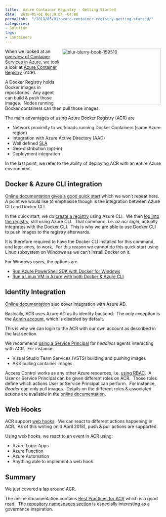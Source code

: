 ```yaml
---
title:  Azure Container Registry - Getting Started
date:  2018-05-01 06:30:04 -04:00
permalink:  "/2018/05/01/azure-container-registry-getting-started/"
categories:
- Solution
tags:
- Containers
---
```

<a href="http://vincentlauzon.files.wordpress.com/2018/04/blur-blurry-book-159510.jpg"><img style="border:0 currentcolor;margin-right:0;margin-left:0;float:right;display:inline;background-image:none;" title="blur-blurry-book-159510" src="http://vincentlauzon.files.wordpress.com/2018/04/blur-blurry-book-159510_thumb.jpg" alt="blur-blurry-book-159510" width="320" height="180" align="right" border="0" /></a>When we looked at an <a href="https://vincentlauzon.com/2018/04/04/overview-of-docker-containers-in-azure/">overview of Container Services in Azure</a>, we took a look at <a href="https://docs.microsoft.com/en-us/azure/container-registry/container-registry-intro">Azure Container Registry</a> (ACR).

A Docker Registry holds Docker images in repositories.  Any agent can build &amp; push those images.  Nodes running Docker containers can then pull those images.

The main advantages of using Azure Docker Registry (ACR) are
<ul>
 	<li>Network proximity to workloads running Docker Containers (same Azure region)</li>
 	<li>Integration with Azure Active Directory (AAD)</li>
 	<li>Well defined <a href="https://azure.microsoft.com/en-us/support/legal/sla/container-registry/v1_1/">SLA</a></li>
 	<li>Geo-distribution (opt-in)</li>
 	<li>Deployment integration</li>
</ul>
In the last point, we refer to the ability of deploying ACR with an entire Azure environment.
<h2>Docker &amp; Azure CLI integration</h2>
<a href="https://docs.microsoft.com/en-us/azure/container-registry/container-registry-get-started-azure-cli">Online documentation gives a good quick start</a> which we won’t repeat here.  A point we would like to emphasise though is the integration between Azure CLI and Docker CLI.

In the quick start, we do <a href="https://docs.microsoft.com/en-us/azure/container-registry/container-registry-get-started-azure-cli#create-a-container-registry">create a registry</a> using Azure CLI.  We then <a href="https://docs.microsoft.com/en-us/azure/container-registry/container-registry-get-started-azure-cli#log-in-to-acr">log into the registry</a>, still using Azure CLI.  That command, i.e. <em>az acr login</em>, actually integrates with the Docker CLI.  This is why we are able to use Docker CLI to push images to the registry afterwards.

It is therefore required to have the Docker CLI installed for this command, and later ones, to work.  For this reason we cannot do this quick start using Linux subsystem on Windows as we can’t install Docker on it.

For Windows users, the options are
<ul>
 	<li><a href="https://docs.microsoft.com/en-us/azure/container-registry/container-registry-get-started-powershell">Run Azure PowerShell SDK with Docker for Windows</a></li>
 	<li><a href="https://vincentlauzon.com/2018/04/11/linux-custom-script-docker-sandbox/">Run a Linux VM in Azure with both Docker &amp; Azure CLI</a></li>
</ul>
<h2>Identity Integration</h2>
<a href="https://docs.microsoft.com/en-us/azure/container-registry/container-registry-authentication">Online documentation</a> also cover integration with Azure AD.

Basically, ACR uses Azure AD as its identity backend.  The only exception is the <a href="https://docs.microsoft.com/en-us/azure/container-registry/container-registry-authentication#admin-account">Admin account</a>, which is disabled by default.

This is why we can login to the ACR with our own account as described in the last section.

We recommend <a href="https://docs.microsoft.com/en-us/azure/container-registry/container-registry-authentication#service-principal">using a Service Principal</a> for <em>headless </em>agents interacting with ACR.  For instance:
<ul>
 	<li>Visual Studio Team Services (VSTS) building and pushing images</li>
 	<li>AKS pulling container images</li>
</ul>
Access Control works as any other Azure resources, i.e. <a href="https://docs.microsoft.com/en-us/azure/active-directory/role-based-access-control-configure">using RBAC</a>.  A User or Service Principal can be given different roles on ACR.  Those roles define which actions User or Service Principal can perform.  For instance, <em>Reader</em> can only pull images.  Details on the different roles &amp; associated actions are available in the <a href="https://docs.microsoft.com/en-us/azure/container-registry/container-registry-authentication#service-principal">online documentation</a>.
<h2>Web Hooks</h2>
ACR support <a href="https://docs.microsoft.com/en-us/azure/container-registry/container-registry-webhook">web hooks</a>.  We can react to different actions happening in ACR.  As of this writing (mid April 2018), push &amp; pull actions are supported.

Using web hooks, we react to an event in ACR using:
<ul>
 	<li>Azure Logic Apps</li>
 	<li>Azure Function</li>
 	<li>Azure Automation</li>
 	<li>Anything able to implement a web hook</li>
</ul>
<h2>Summary</h2>
We just covered a lap around ACR.

The online documentation contains <a href="https://docs.microsoft.com/en-us/azure/container-registry/container-registry-best-practices">Best Practices for ACR</a> which is a good read.  The <a href="https://docs.microsoft.com/en-us/azure/container-registry/container-registry-best-practices#repository-namespaces">repository namespaces section</a> is especially interesting as a governance inspiration.